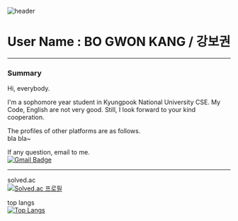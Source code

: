![header](https://capsule-render.vercel.app/api?type=soft&color=FFE4C4&text=Reach%20for%20the%20stars.&fontSize=60&height=60&animation=fadeIn&fontcolor=BDB76B)

# User Name : BO GWON KANG / 강보권
--------------------------------------
### Summary

Hi, everybody.

I'm a sophomore year student in Kyungpook National University CSE.
My Code, English are not very good. Still, I look forward to your kind cooperation.

The profiles of other platforms are as follows.  
bla bla~

If any question, email to me.  
[![Gmail Badge](https://img.shields.io/badge/Gmail-d14836?style=flat-square&logo=Gmail&logoColor=white&link=mailto:snugyun01@gmail.com)](mailto:kbk2581553@gmail.com)
  
  
--------------------------------------
solved.ac  
[![Solved.ac
프로필](http://mazassumnida.wtf/api/v2/generate_badge?boj=kadrick)](https://solved.ac/kadrick)

top langs  
[![Top Langs](https://github-readme-stats.vercel.app/api/top-langs/?username=Kadrick&layout=compact)](https://github.com/anuraghazra/github-readme-stats)

	

<!--
**Kadrick/Kadrick** is a ✨ _special_ ✨ repository because its `README.md` (this file) appears on your GitHub profile.

Here are some ideas to get you started:

- 🔭 I’m currently working on ...
- 🌱 I’m currently learning ...
- 👯 I’m looking to collaborate on ...
- 🤔 I’m looking for help with ...
- 💬 Ask me about ...
- 📫 How to reach me: ...
- 😄 Pronouns: ...
- ⚡ Fun fact: ...
-->
